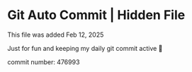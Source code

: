 # Git Auto Commit | Hidden File

This file was added Feb 12, 2025

Just for fun and keeping my daily git commit active 🤪

commit number: 476993
